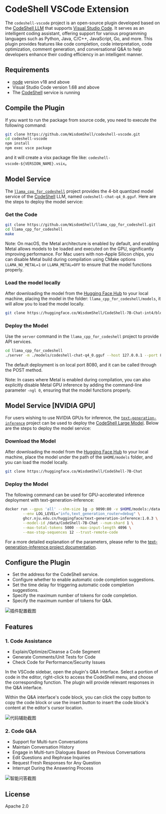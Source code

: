 # CodeShell VSCode Extension

The `codeshell-vscode` project is an open-source plugin developed based on the [CodeShell LLM](https://github.com/WisdomShell/codeshell) that supports [Visual Studio Code](https://code.visualstudio.com/Download). It serves as an intelligent coding assistant, offering support for various programming languages such as Python, Java, C/C++, JavaScript, Go, and more. This plugin provides features like code completion, code interpretation, code optimization, comment generation, and conversational Q&A to help developers enhance their coding efficiency in an intelligent manner.

## Requirements

- [node](https://nodejs.org/en) version v18 and above
- Visual Studio Code version 1.68 and above
- The [CodeShell](https://github.com/WisdomShell/llama_cpp_for_codeshell) service is running

## Compile the Plugin

If you want to run the package from source code, you need to execute the following command:

```zsh
git clone https://github.com/WisdomShell/codeshell-vscode.git
cd codeshell-vscode
npm install
npm exec vsce package
```

and it will create a visx package file like: `codeshell-vscode-${VERSION_NAME}.vsix`。

##  Model Service

The [`llama_cpp_for_codeshell`](https://github.com/WisdomShell/llama_cpp_for_codeshell) project provides the 4-bit quantized model service of the [CodeShell](https://github.com/WisdomShell/codeshell) LLM, named `codeshell-chat-q4_0.gguf`. Here are the steps to deploy the model service:

### Get the Code

```bash
git clone https://github.com/WisdomShell/llama_cpp_for_codeshell.git
cd llama_cpp_for_codeshell
make
```

Note: On macOS, the Metal architecture is enabled by default, and enabling Metal allows models to be loaded and executed on the GPU, significantly improving performance. For Mac users with non-Apple Silicon chips, you can disable Metal build during compilation using CMake options `LLAMA_NO_METAL=1` or `LLAMA_METAL=OFF` to ensure that the model functions properly.

### Load the model locally

After downloading the model from the [Hugging Face Hub](https://huggingface.co/WisdomShell/CodeShell-7B-Chat-int4/blob/main/codeshell-chat-q4_0.gguf) to your local machine, placing the model in the folder: `llama_cpp_for_codeshell/models`, it will allow you to load the model locally.

```bash
git clone https://huggingface.co/WisdomShell/CodeShell-7B-Chat-int4/blob/main/codeshell-chat-q4_0.gguf
```

### Deploy the Model 

Use the `server` command in the `llama_cpp_for_codeshell` project to provide API services.

```bash
cd llama_cpp_for_codeshell
./server -m ./models/codeshell-chat-q4_0.gguf --host 127.0.0.1 --port 8080
```

The default deployment is on local port 8080, and it can be called through the POST method.

Note: In cases where Metal is enabled during compilation, you can also explicitly disable Metal GPU inference by adding the command-line parameter `-ngl 0`, ensuring that the model functions properly.

## Model Service [NVIDIA GPU]

For users wishing to use NVIDIA GPUs for inference, the [`text-generation-inference`](https://github.com/huggingface/text-generation-inference) project can be used to deploy the [CodeShell Large Model](https://github.com/WisdomShell/codeshell). Below are the steps to deploy the model service:

### Download the Model

After downloading the model from the [Hugging Face Hub](https://huggingface.co/WisdomShell/CodeShell-7B-Chat) to your local machine, place the model under the path of the `$HOME/models` folder, and you can load the model locally.

```bash
git clone https://huggingface.co/WisdomShell/CodeShell-7B-Chat
```

### Deploy the Model

The following command can be used for GPU-accelerated inference deployment with text-generation-inference:

```bash
docker run --gpus 'all' --shm-size 1g -p 9090:80 -v $HOME/models:/data \
        --env LOG_LEVEL="info,text_generation_router=debug" \
        ghcr.nju.edu.cn/huggingface/text-generation-inference:1.0.3 \
        --model-id /data/CodeShell-7B-Chat --num-shard 1 \
        --max-total-tokens 5000 --max-input-length 4096 \
        --max-stop-sequences 12 --trust-remote-code
```

For a more detailed explanation of the parameters, please refer to the [text-generation-inference project documentation](https://github.com/huggingface/text-generation-inference).


##  Configure the Plugin

- Set the address for the CodeShell service.
- Configure whether to enable automatic code completion suggestions.
- Set the time delay for triggering automatic code completion suggestions.
- Specify the maximum number of tokens for code completion.
- Specify the maximum number of tokens for Q&A.

![插件配置截图](https://resource.zsmarter.cn/appdata/codeshell-vscode/screenshots/docs_settings.png)

## Features

### 1. Code Assistance

- Explain/Optimize/Cleanse a Code Segment
- Generate Comments/Unit Tests for Code
- Check Code for Performance/Security Issues

In the VSCode sidebar, open the plugin's Q&A interface. Select a portion of code in the editor, right-click to access the CodeShell menu, and choose the corresponding function. The plugin will provide relevant responses in the Q&A interface.

Within the Q&A interface's code block, you can click the copy button to copy the code block or use the insert button to insert the code block's content at the editor's cursor location.

![代码辅助截图](https://resource.zsmarter.cn/appdata/codeshell-vscode/screenshots/docs_assistants.png)

### 2. Code Q&A

- Support for Multi-turn Conversations
- Maintain Conversation History
- Engage in Multi-turn Dialogues Based on Previous Conversations
- Edit Questions and Rephrase Inquiries
- Request Fresh Responses for Any Question
- Interrupt During the Answering Process

![智能问答截图](https://resource.zsmarter.cn/appdata/codeshell-vscode/screenshots/docs_chat.png)

## License
Apache 2.0
